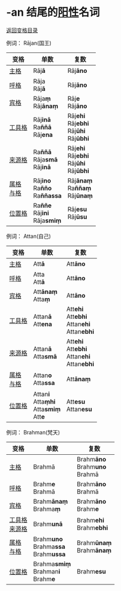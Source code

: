 # -an 结尾的[阳性](masculime.md)名词

[返回变格目录](readme.md)

例词： Rājan(国王)

| 变格 | 单数 |复数 |
| ---| -----| ------|
| [主格](nom.md) | Rāj**ā** |  Rāj**āno** | 
| [呼格](voc.md) | Rāja<br>Rāj**ā** |  Rāj**āno** |
| [宾格](acc.md) | Rāja**ṃ**<br>Rāj**ānaṃ** |  Rāj**e**<br>Rāj**āno** |
| [工具格](instr.md) | Rāj**inā**<br>Ra**ññā**<br>Rāj**ena** | Rāj**ehi**<br>Rāj**ebhi**<br>Rāj**ūhi**<br>Rāj**ūbhi** | 
| [来源格](abl.md) | Ra**ññā**<br>Rāja**smā**<br>Rāj**inā** | Rāj**ehi**<br>Rāj**ebhi**<br>Rāj**ūhi**<br>Rāj**ūbhi** | 
| [属格](gen.md)<br>[与格](dat.md) | Rāj**ino**<br>Ra**ñño**<br>Ra**ññassa** |  Rāj**ānaṃ**<br>Ra**ññaṃ**<br>Rāj**ūnaṃ** | 
| [位置格](loc.md) | Ra**ññe**<br>Rāj**ini**<br>Rāja**smiṃ** |  Rāj**esu**<br>Rāj**ūsu** | 


例词： Attan(自己)

| 变格 | 单数 |复数 |
| ---| -----| ------|
| [主格](nom.md) | Att**ā** | Att**āno** | 
| [呼格](voc.md) | Atta<br>Att**ā**  |  Att**āno** | 
| [宾格](acc.md) | Att**ānaṃ**<br>Atta**ṃ** |  Att**āno** | 
| [工具格](instr.md) | Attan**ā**<br>Att**ena** |  Att**ehi**<br>Att**ebhi**<br>Attan**ehi**<br>Attan**ebhi** | 
| [来源格](abl.md) | Attan**ā**<br>Atta**smā**  | Att**ehi**<br>Att**ebhi**<br>Attan**ehi**<br>Attan**ebhi** | 
| [属格](gen.md)<br>[与格](dat.md) | Attan**o**<br>Atta**ssa** |  Att**ānaṃ** | 
| [位置格](loc.md) | Attan**i**<br>Atta**ṃhi**<br>Atta**smiṃ**<br>Att**e** |  Att**esu**<br>Attan**esu** | 


例词： Brahman(梵天)

| 变格 | 单数 |复数 |
| ---| -----| ------|
| [主格](nom.md) | Brahmā | Brahm**āno**<br>Brahm**uno**<br>Brahmā  |
| [呼格](voc.md) | Brahm**e**<br>Brahmā | Brahm**āno**<br>Brahmā |
| [宾格](acc.md) | Brahm**ānaṃ**<br>Brahma**ṃ** | Brahm**āno**<br>Brahm**e**  |
| [工具格](instr.md)<br>[来源格](abl.md)  | Brahm**unā** | Brahm**ehi**<br>Brahm**ebhi**  |
| [属格](gen.md)<br>[与格](dat.md) | Brahm**uno**<br>Brahma**ssa**<br>Brahm**ussa** | Brahm**ūnaṃ**<br>Brahm**ānaṃ** |
| [位置格](loc.md) | Brahma**smiṃ**<br>Brahman**i**<br>Brahm**e** | Brahm**esu** |